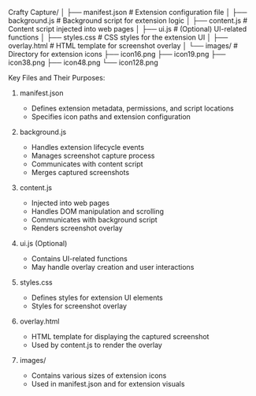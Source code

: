 Crafty Capture/
│
├── manifest.json # Extension configuration file
│
├── background.js # Background script for extension logic
│
├── content.js # Content script injected into web pages
│
├── ui.js # (Optional) UI-related functions
│
├── styles.css # CSS styles for the extension UI
│
├── overlay.html # HTML template for screenshot overlay
│
└── images/ # Directory for extension icons
├── icon16.png
├── icon19.png
├── icon38.png
├── icon48.png
└── icon128.png

Key Files and Their Purposes:

1. manifest.json

   - Defines extension metadata, permissions, and script locations
   - Specifies icon paths and extension configuration

2. background.js

   - Handles extension lifecycle events
   - Manages screenshot capture process
   - Communicates with content script
   - Merges captured screenshots

3. content.js

   - Injected into web pages
   - Handles DOM manipulation and scrolling
   - Communicates with background script
   - Renders screenshot overlay

4. ui.js (Optional)

   - Contains UI-related functions
   - May handle overlay creation and user interactions

5. styles.css

   - Defines styles for extension UI elements
   - Styles for screenshot overlay

6. overlay.html

   - HTML template for displaying the captured screenshot
   - Used by content.js to render the overlay

7. images/
   - Contains various sizes of extension icons
   - Used in manifest.json and for extension visuals
